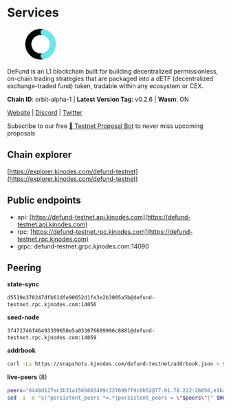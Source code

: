 # Services

<figure><img src="https://raw.githubusercontent.com/kj89/cosmos-images/main/logos/defund.png" alt=""><figcaption></figcaption></figure>

DeFund is an L1 blockchain built for building decentralized permissionless,  on-chain trading strategies that are packaged into a dETF (decentralized  exchange-traded fund) token, tradable within any ecosystem or CEX.

**Chain ID**: orbit-alpha-1 | **Latest Version Tag**: v0.2.6 | **Wasm**: ON

[Website](https://www.defund.app) | [Discord](https://discord.gg/FV26pRPZ3P) | [Twitter](https://twitter.com/defund_finance)



Subscribe to our free [🤖 Testnet Proposal Bot](https://t.me/kjnodes_testnet_proposal_bot) to never miss upcoming proposals


## Chain explorer
[https://explorer.kjnodes.com/defund-testnet](https://explorer.kjnodes.com/defund-testnet)

## Public endpoints

* api: [https://defund-testnet.api.kjnodes.com](https://defund-testnet.api.kjnodes.com)
* rpc: [https://defund-testnet.rpc.kjnodes.com](https://defund-testnet.rpc.kjnodes.com)
* grpc: defund-testnet.grpc.kjnodes.com:14090

## Peering

**state-sync**

```text
d5519e378247dfb61dfe90652d1fe3e2b3005a5b@defund-testnet.rpc.kjnodes.com:14056
```

**seed-node**

```text
3f472746f46493309650e5a033076689996c8881@defund-testnet.rpc.kjnodes.com:14059
```

**addrbook**
```bash
curl -Ls https://snapshots.kjnodes.com/defund-testnet/addrbook.json > $HOME/.defund/config/addrbook.json
```

**live-peers** (8)
```bash
peers="6448d127ec3b31a1565603409c327699ff9c0b52@77.91.78.222:26656,e1b25355c160820148744c91d7ec79fea69b18bf@185.144.99.73:26656,5a173cbd537b8f75063b2db51131fa906236376e@65.109.93.152:32656,5397cc4860c38109d94bb56e21e0a13002cbe0e6@128.140.83.145:46656,dd21f9f7d9559653f3713ab32893a025c1075d28@65.108.234.26:27656,6999cca6c55576a48d4f227b87dc904fbdb085aa@65.21.134.202:26576,bc934501cffc27940d96e7775b6b8ae5122604ab@185.185.80.195:28656,d5519e378247dfb61dfe90652d1fe3e2b3005a5b@65.109.68.190:14056"
sed -i -e "s|^persistent_peers *=.*|persistent_peers = \"$peers\"|" $HOME/.defund/config/config.toml
```
